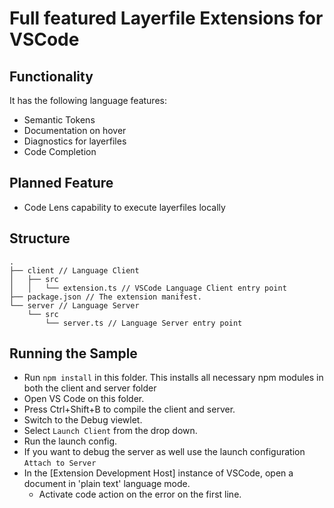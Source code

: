 # Full featured Layerfile Extensions for VSCode


## Functionality
It has the following language features:
- Semantic Tokens
- Documentation on hover
- Diagnostics for layerfiles
- Code Completion

## Planned Feature
- Code Lens capability to execute layerfiles locally


## Structure
```
.
├── client // Language Client
│   ├── src
│   │   └── extension.ts // VSCode Language Client entry point
├── package.json // The extension manifest.
└── server // Language Server
    └── src
        └── server.ts // Language Server entry point
```

## Running the Sample

- Run `npm install` in this folder. This installs all necessary npm modules in both the client and server folder
- Open VS Code on this folder.
- Press Ctrl+Shift+B to compile the client and server.
- Switch to the Debug viewlet.
- Select `Launch Client` from the drop down.
- Run the launch config.
- If you want to debug the server as well use the launch configuration `Attach to Server`
- In the [Extension Development Host] instance of VSCode, open a document in 'plain text' language mode.
  - Activate code action on the error on the first line.